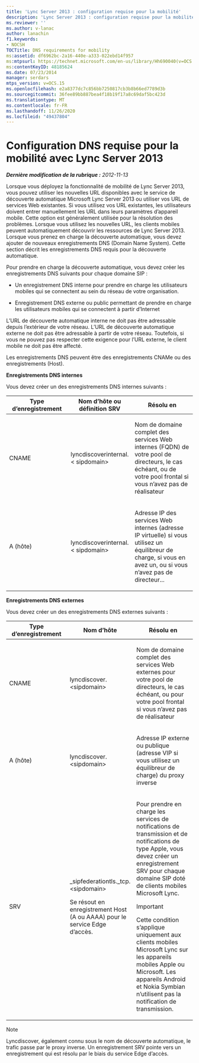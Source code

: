 ```yaml
---
title: 'Lync Server 2013 : configuration requise pour la mobilité'
description: 'Lync Server 2013 : configuration requise pour la mobilité.'
ms.reviewer: ''
ms.author: v-lanac
author: lanachin
f1.keywords:
- NOCSH
TOCTitle: DNS requirements for mobility
ms:assetid: df6962bc-2a16-440e-a333-022ebd14f957
ms:mtpsurl: https://technet.microsoft.com/en-us/library/Hh690040(v=OCS.15)
ms:contentKeyID: 48185624
ms.date: 07/23/2014
manager: serdars
mtps_version: v=OCS.15
ms.openlocfilehash: e2a8377dc7c856bb7250817cb3b8b66ed7789d3b
ms.sourcegitcommit: 36fee89bb887bea4f18b19f17a8c69daf5bc423d
ms.translationtype: MT
ms.contentlocale: fr-FR
ms.lasthandoff: 11/26/2020
ms.locfileid: "49437804"
---
```

# <a name="dns-requirements-for-mobility-with-lync-server-2013"></a>Configuration DNS requise pour la mobilité avec Lync Server 2013

<div data-xmlns="http://www.w3.org/1999/xhtml">

<div class="topic" data-xmlns="http://www.w3.org/1999/xhtml" data-msxsl="urn:schemas-microsoft-com:xslt" data-cs="https://msdn.microsoft.com/">

<div data-asp="https://msdn2.microsoft.com/asp">



</div>

<div id="mainSection">

<div id="mainBody">

<span> </span>

_**Dernière modification de la rubrique :** 2012-11-13_

Lorsque vous déployez la fonctionnalité de mobilité de Lync Server 2013, vous pouvez utiliser les nouvelles URL disponibles avec le service de découverte automatique Microsoft Lync Server 2013 ou utiliser vos URL de services Web existantes. Si vous utilisez vos URL existantes, les utilisateurs doivent entrer manuellement les URL dans leurs paramètres d’appareil mobile. Cette option est généralement utilisée pour la résolution des problèmes. Lorsque vous utilisez les nouvelles URL, les clients mobiles peuvent automatiquement découvrir les ressources de Lync Server 2013. Lorsque vous prenez en charge la découverte automatique, vous devez ajouter de nouveaux enregistrements DNS (Domain Name System). Cette section décrit les enregistrements DNS requis pour la découverte automatique.

Pour prendre en charge la découverte automatique, vous devez créer les enregistrements DNS suivants pour chaque domaine SIP :

  - Un enregistrement DNS interne pour prendre en charge les utilisateurs mobiles qui se connectent au sein du réseau de votre organisation.

  - Enregistrement DNS externe ou public permettant de prendre en charge les utilisateurs mobiles qui se connectent à partir d’Internet

L’URL de découverte automatique interne ne doit pas être adressable depuis l’extérieur de votre réseau. L’URL de découverte automatique externe ne doit pas être adressable à partir de votre réseau. Toutefois, si vous ne pouvez pas respecter cette exigence pour l’URL externe, le client mobile ne doit pas être affecté.

Les enregistrements DNS peuvent être des enregistrements CNAMe ou des enregistrements (Host).

**Enregistrements DNS internes**

Vous devez créer un des enregistrements DNS internes suivants :


<table>
<colgroup>
<col style="width: 33%" />
<col style="width: 33%" />
<col style="width: 33%" />
</colgroup>
<thead>
<tr class="header">
<th>Type d’enregistrement</th>
<th>Nom d’hôte ou définition SRV</th>
<th>Résolu en</th>
</tr>
</thead>
<tbody>
<tr class="odd">
<td><p>CNAME</p></td>
<td><p>lyncdiscoverinternal. &lt; sipdomain&gt;</p></td>
<td><p>Nom de domaine complet des services Web internes (FQDN) de votre pool de directeurs, le cas échéant, ou de votre pool frontal si vous n’avez pas de réalisateur</p></td>
</tr>
<tr class="even">
<td><p>A (hôte)</p></td>
<td><p>lyncdiscoverinternal. &lt; sipdomain&gt;</p></td>
<td><p>Adresse IP des services Web internes (adresse IP virtuelle) si vous utilisez un équilibreur de charge, si vous en avez un, ou si vous n’avez pas de directeur...</p></td>
</tr>
</tbody>
</table>


**Enregistrements DNS externes**

Vous devez créer un des enregistrements DNS externes suivants :


<table>
<colgroup>
<col style="width: 33%" />
<col style="width: 33%" />
<col style="width: 33%" />
</colgroup>
<thead>
<tr class="header">
<th>Type d’enregistrement</th>
<th>Nom d’hôte</th>
<th>Résolu en</th>
</tr>
</thead>
<tbody>
<tr class="odd">
<td><p>CNAME</p></td>
<td><p>lyncdiscover. &lt;sipdomain&gt;</p></td>
<td><p>Nom de domaine complet des services Web externes pour votre pool de directeurs, le cas échéant, ou pour votre pool frontal si vous n’avez pas de réalisateur</p></td>
</tr>
<tr class="even">
<td><p>A (hôte)</p></td>
<td><p>lyncdiscover. &lt;sipdomain&gt;</p></td>
<td><p>Adresse IP externe ou publique (adresse VIP si vous utilisez un équilibreur de charge) du proxy inverse</p></td>
</tr>
<tr class="odd">
<td><p>SRV</p></td>
<td><p>_sipfederationtls._tcp. &lt;sipdomain&gt;</p>
<p>Se résout en enregistrement Host (A ou AAAA) pour le service Edge d’accès.</p></td>
<td><p>Pour prendre en charge les services de notifications de transmission et de notifications de type Apple, vous devez créer un enregistrement SRV pour chaque domaine SIP doté de clients mobiles Microsoft Lync.</p>
<div>

> [!IMPORTANT]  
> Cette condition s’applique uniquement aux clients mobiles Microsoft Lync sur les appareils mobiles Apple ou Microsoft. Les appareils Android et Nokia Symbian n’utilisent pas la notification de transmission.


</div></td>
</tr>
</tbody>
</table>


<div>


> [!NOTE]  
> Lyncdiscover, également connu sous le nom de découverte automatique, le trafic passe par le proxy inverse. Un enregistrement SRV pointe vers un enregistrement qui est résolu par le biais du service Edge d’accès.



</div>

</div>

<span> </span>

</div>

</div>

</div>

